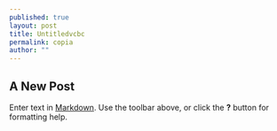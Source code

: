 ```yaml
---
published: true
layout: post
title: Untitledvcbc
permalink: copia
author: ""
---
```


## A New Post

Enter text in [Markdown](http://daringfireball.net/projects/markdown/). Use the toolbar above, or click the **?** button for formatting help.